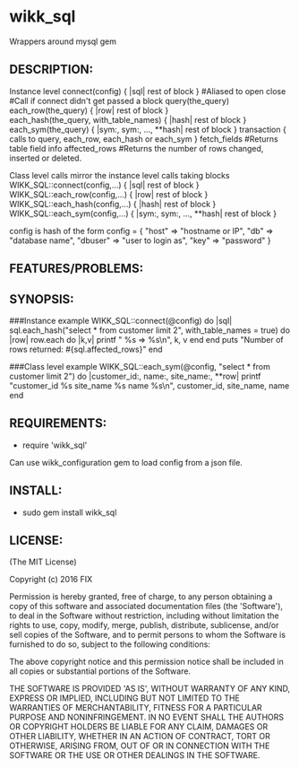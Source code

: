# wikk_sql

Wrappers around mysql gem

## DESCRIPTION:

Instance level
  connect(config)  { |sql| rest of block } #Aliased to open
  close #Call if connect didn't get passed a block
  query(the_query)
  each_row(the_query) { |row| rest of block }  
  each_hash(the_query, with_table_names) { |hash| rest of block }  
  each_sym(the_query) { |sym:, sym:, ..., **hash| rest of block }
  transaction { calls to query, each_row, each_hash or each_sym }
  fetch_fields #Returns table field info
  affected_rows #Returns the number of rows changed, inserted or deleted.
  
Class level calls mirror the instance level calls taking blocks
   WIKK_SQL::connect(config,...) { |sql| rest of block }  
   WIKK_SQL::each_row(config,...) { |row| rest of block }  
   WIKK_SQL::each_hash(config,...) { |hash| rest of block }  
   WIKK_SQL::each_sym(config,...) { |sym:, sym:, ..., **hash| rest of block }
   
config is hash of the form
    config = {
        "host" => "hostname or IP",
        "db" => "database name",
        "dbuser" => "user to login as",
        "key" => "password"
    }
  
## FEATURES/PROBLEMS:


## SYNOPSIS:

###Instance example
  WIKK_SQL::connect(@config) do |sql|
    sql.each_hash("select * from customer limit 2", with_table_names = true) do |row|
      row.each do |k,v|
        printf "  %s => %s\n", k, v
      end
    end
    puts "Number of rows returned: #{sql.affected_rows}"
  end
  
###Class level example
  WIKK_SQL::each_sym(@config, "select * from customer limit 2") do |customer_id:, name:, site_name:, **row|
    printf "customer_id %s  site_name %s name %s\n", customer_id, site_name, name
  end
  

## REQUIREMENTS:

* require 'wikk_sql'

Can use wikk_configuration gem to load config from a json file.

## INSTALL:

* sudo gem install wikk_sql

## LICENSE:

(The MIT License)

Copyright (c) 2016 FIX

Permission is hereby granted, free of charge, to any person obtaining
a copy of this software and associated documentation files (the
'Software'), to deal in the Software without restriction, including
without limitation the rights to use, copy, modify, merge, publish,
distribute, sublicense, and/or sell copies of the Software, and to
permit persons to whom the Software is furnished to do so, subject to
the following conditions:

The above copyright notice and this permission notice shall be
included in all copies or substantial portions of the Software.

THE SOFTWARE IS PROVIDED 'AS IS', WITHOUT WARRANTY OF ANY KIND,
EXPRESS OR IMPLIED, INCLUDING BUT NOT LIMITED TO THE WARRANTIES OF
MERCHANTABILITY, FITNESS FOR A PARTICULAR PURPOSE AND NONINFRINGEMENT.
IN NO EVENT SHALL THE AUTHORS OR COPYRIGHT HOLDERS BE LIABLE FOR ANY
CLAIM, DAMAGES OR OTHER LIABILITY, WHETHER IN AN ACTION OF CONTRACT,
TORT OR OTHERWISE, ARISING FROM, OUT OF OR IN CONNECTION WITH THE
SOFTWARE OR THE USE OR OTHER DEALINGS IN THE SOFTWARE.
